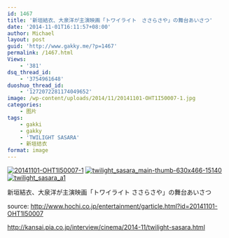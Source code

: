 ```yaml
---
id: 1467
title: '新垣結衣、大泉洋が主演映画「トワイライト　ささらさや」の舞台あいさつ'
date: '2014-11-01T16:11:57+08:00'
author: Michael
layout: post
guid: 'http://www.gakky.me/?p=1467'
permalink: /1467.html
Views:
    - '381'
dsq_thread_id:
    - '3754961648'
duoshuo_thread_id:
    - '1272072281174049652'
image: /wp-content/uploads/2014/11/20141101-OHT1I50007-1.jpg
categories:
    - 图片
tags:
    - gakki
    - gakky
    - 'TWILIGHT SASARA'
    - 新垣结衣
format: image
---
```


[![20141101-OHT1I50007-1](http://www.yui-aragaki.org/wp-content/uploads/2014/11/20141101-OHT1I50007-1.jpg)](http://www.yui-aragaki.org/wp-content/uploads/2014/11/20141101-OHT1I50007-1.jpg "20141101-OHT1I50007-1") [![twilight_sasara_main-thumb-630x466-15140](http://www.yui-aragaki.org/wp-content/uploads/2014/11/twilight_sasara_main-thumb-630x466-15140.jpg)![twilight_sasara_a1](http://www.yui-aragaki.org/wp-content/uploads/2014/11/twilight_sasara_a1.jpg)](http://www.yui-aragaki.org/wp-content/uploads/2014/11/twilight_sasara_main-thumb-630x466-15140.jpg "twilight_sasara_main-thumb-630x466-15140")

新垣結衣、大泉洋が主演映画「トワイライト ささらさや」の舞台あいさつ

source: http://www.hochi.co.jp/entertainment/garticle.html?id=20141101-OHT1I50007

http://kansai.pia.co.jp/interview/cinema/2014-11/twilight-sasara.html